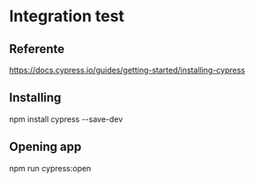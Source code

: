 # Integration test

## Referente

https://docs.cypress.io/guides/getting-started/installing-cypress


## Installing

npm install cypress --save-dev


## Opening app

npm run cypress:open



